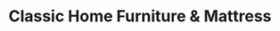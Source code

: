 ---
title: "Classic Home Furniture & Mattress"
url: /southaven/classic-home-furniture-und-mattress/
shop: Möbel
---